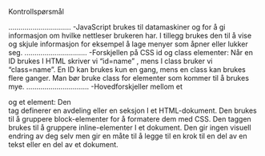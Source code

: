 Kontrollspørsmål

...............................
-JavaScript brukes til datamaskiner og for å gi informasjon om hvilke nettleser brukeren har. 
I tillegg brukes den til å vise og skjule informasjon for eksempel å lage menyer som åpner
eller lukker seg. 
...............................
-Forskjellen på CSS id og class elementer: 
Når en ID brukes I HTML skriver vi “id=name” , mens I class bruker vi “class=name”. 
En ID kan brukes kun en gang, mens en class kan brukes flere ganger. Man bør bruke 
class for elementer som kommer til å brukes mye. 
...............................
-Hovedforskjeller mellom et <div> og et <span> element: 
Den <div> tag definerer en avdeling eller en seksjon I et HTML-dokument.
Den brukes til å gruppere block-elementer for å formatere dem med CSS. 
Den <span> taggen brukes til å gruppere inline-elementer I et dokument. 
Den gir ingen visuell endring av deg selv men gir en måte til å legge til en 
krok til en del av en tekst eller en del av et dokument. 
